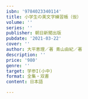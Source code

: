 ```yaml
---
isbn: '9784023340114'
title: 小学生の美文字練習帳（仮）
volume: ''
series: ''
publisher: 朝日新聞出版
pubdate: '2021-03-22'
cover: ''
author: 大平恵理／著 青山由紀／著
description: ''
price: '980'
genre: ''
target: 学参I(小中)
format: 全集・双書
content: 日本語

---
```

